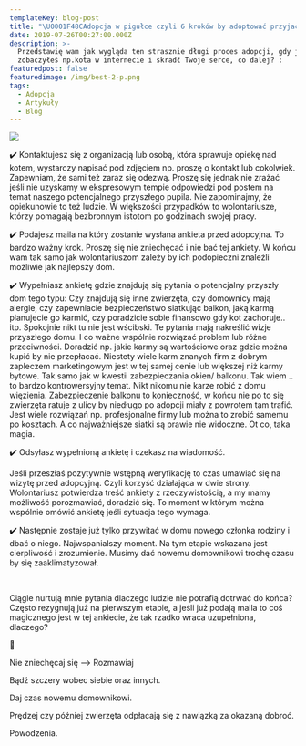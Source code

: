 ```yaml
---
templateKey: blog-post
title: "\U0001F48CAdopcja w pigułce czyli 6 kroków by adoptować przyjaciela. "
date: 2019-07-26T00:27:00.000Z
description: >-
  Przedstawię wam jak wygląda ten strasznie długi proces adopcji, gdy już
  zobaczyłeś np.kota w internecie i skradł Twoje serce, co dalej? :⁠
featuredpost: false
featuredimage: /img/best-2-p.png
tags:
  - Adopcja
  - Artykuły
  - Blog
---
```

![](/img/62248915_155368112265161_7790724241857524336_n.jpg)

✔️ Kontaktujesz się z organizacją lub osobą, która sprawuje opiekę nad kotem, wystarczy napisać pod zdjęciem np. proszę o kontakt lub cokolwiek. Zapewniam, że sami też zaraz się odezwą.⁠ Proszę się jednak nie zrażać jeśli nie uzyskamy w ekspresowym tempie odpowiedzi pod postem na temat naszego potencjalnego przyszłego pupila. Nie zapominajmy, że opiekunowie to też ludzie. W większości przypadków to wolontariusze, którzy pomagają bezbronnym istotom po godzinach swojej pracy. 



✔️ Podajesz maila na który zostanie wysłana ankieta przed adopcyjna.⁠ To bardzo ważny krok. Proszę się nie zniechęcać i nie bać tej ankiety. W końcu wam tak samo jak wolontariuszom zależy by ich podopieczni znaleźli możliwie jak najlepszy dom.



✔️ Wypełniasz ankietę gdzie znajdują się pytania o potencjalny przyszły dom tego typu: Czy znajdują się inne zwierzęta, czy domownicy mają alergie, czy zapewniacie bezpieczeństwo siatkując balkon, jaką karmą planujecie go karmić, czy poradzicie sobie finansowo gdy kot zachoruje.. itp.⁠ Spokojnie nikt tu nie jest wścibski. Te pytania mają nakreślić wizje przyszłego domu. I co ważne wspólnie rozwiązać problem lub różne przeciwności. Doradzić np. jakie karmy są wartościowe oraz gdzie można kupić by nie przepłacać. Niestety wiele karm znanych firm z dobrym zapleczem marketingowym jest w tej samej cenie lub większej niż karmy bytowe. Tak samo jak w kwestii zabezpieczania okien/ balkonu. Tak wiem .. to bardzo kontrowersyjny temat. Nikt nikomu nie karze robić z domu więzienia. Zabezpieczenie balkonu to konieczność, w końcu nie po to się zwierzęta ratuje z ulicy by niedługo po adopcji miały z powrotem tam trafić. Jest wiele rozwiązań np. profesjonalne firmy lub można to zrobić samemu po kosztach. A co najważniejsze siatki są prawie nie widoczne. Ot co, taka magia. 



✔️ Odsyłasz wypełnioną ankietę i czekasz na wiadomość.⁠

Jeśli przeszłaś pozytywnie wstępną weryfikację to czas umawiać się na wizytę przed adopcyjną⁠.  Czyli korzyść działająca w dwie strony. Wolontariusz potwierdza treść ankiety z rzeczywistością, a my mamy możliwość porozmawiać, doradzić się. To moment w którym można wspólnie omówić ankietę jeśli sytuacja tego wymaga. 



✔️ Następnie zostaje już tylko przywitać w domu nowego członka rodziny i dbać o niego.⁠ Najwspanialszy moment. Na tym etapie wskazana jest cierpliwość i zrozumienie. Musimy dać nowemu domownikowi trochę czasu by się zaaklimatyzował.

⁠

Ciągle nurtują mnie pytania dlaczego ludzie nie potrafią dotrwać do końca? Często rezygnują już na pierwszym etapie, a jeśli już podają maila to coś magicznego jest w tej ankiecie, że tak rzadko wraca uzupełniona, dlaczego? ⁠



🎈

Nie zniechęcaj się --> Rozmawiaj

Bądź szczery wobec siebie oraz innych.

Daj czas nowemu domownikowi.

Prędzej czy później zwierzęta odpłacają się z nawiązką za okazaną dobroć.



Powodzenia.
